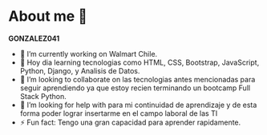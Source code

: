 # About me 👋


**GONZALEZ041** 


- 🔭 I’m currently working on Walmart Chile.
- 🌱 Hoy dia learning tecnologias como HTML, CSS, Bootstrap, JavaScript, Python, Django, y Analisis de Datos.
- 👯 I’m looking to collaborate on las tecnologias antes mencionadas para seguir aprendiendo ya que estoy recien terminando un bootcamp Full Stack Python.
- 🤔 I’m looking for help with para mi continuidad de aprendizaje y de esta forma poder lograr insertarme en el campo laboral de las TI
- ⚡ Fun fact: Tengo una gran capacidad para aprender rapidamente.

